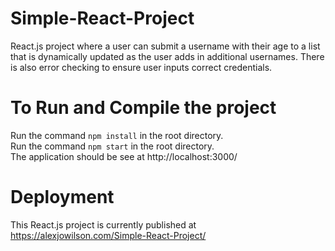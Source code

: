 # Simple-React-Project
React.js project where a user can submit a username with their age to a list that is dynamically updated as the user adds in additional usernames. There is also error checking to ensure user inputs correct credentials. <br>

# To Run and Compile the project
Run the command `npm install` in the root directory. <br>
Run the command `npm start` in the root directory. <br>
The application should be see at http://localhost:3000/ <br>

# Deployment
This React.js project is currently published at https://alexjowilson.com/Simple-React-Project/  <br>
